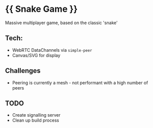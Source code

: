 # {{ Snake Game }}

Massive multiplayer game, based on the classic 'snake'

## Tech:
  - WebRTC DataChannels via `simple-peer`
  - Canvas/SVG for display

## Challenges
  - Peering is currently a mesh - not performant with a high number of peers

## TODO
  - Create signalling server
  - Clean up build process